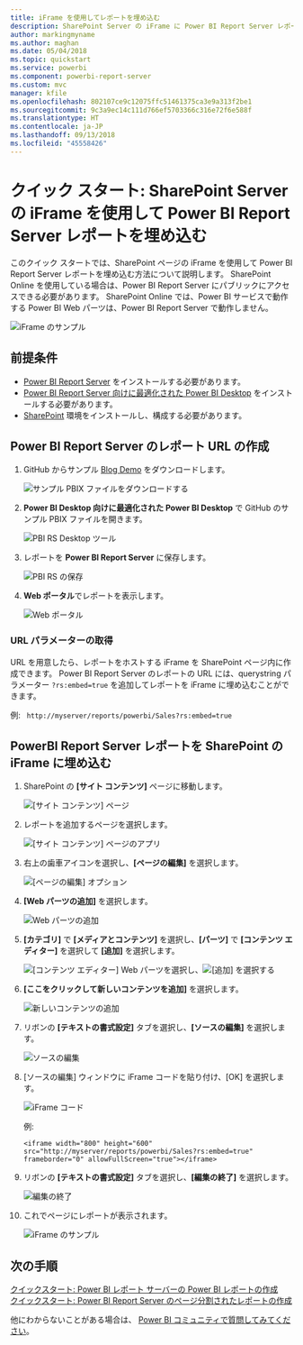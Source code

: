 ```yaml
---
title: iFrame を使用してレポートを埋め込む
description: SharePoint Server の iFrame に Power BI Report Server レポートを埋め込む
author: markingmyname
ms.author: maghan
ms.date: 05/04/2018
ms.topic: quickstart
ms.service: powerbi
ms.component: powerbi-report-server
ms.custom: mvc
manager: kfile
ms.openlocfilehash: 802107ce9c12075ffc51461375ca3e9a313f2be1
ms.sourcegitcommit: 9c3a9ec14c111d766ef5703366c316e72f6e588f
ms.translationtype: HT
ms.contentlocale: ja-JP
ms.lasthandoff: 09/13/2018
ms.locfileid: "45558426"
---
```

# <a name="quickstart-embed-a-power-bi-report-server-report-using-an-iframe-in-sharepoint-server"></a>クイック スタート: SharePoint Server の iFrame を使用して Power BI Report Server レポートを埋め込む

このクイック スタートでは、SharePoint ページの iFrame を使用して Power BI Report Server レポートを埋め込む方法について説明します。 SharePoint Online を使用している場合は、Power BI Report Server にパブリックにアクセスできる必要があります。 SharePoint Online では、Power BI サービスで動作する Power BI Web パーツは、Power BI Report Server で動作しません。 

![iFrame のサンプル](media/quickstart-embed/quickstart_embed_01.png)
## <a name="prerequisites"></a>前提条件
* [Power BI Report Server](https://powerbi.microsoft.com/en-us/report-server/) をインストールする必要があります。
* [Power BI Report Server 向けに最適化された Power BI Desktop](install-powerbi-desktop.md) をインストールする必要があります。
* [SharePoint](https://docs.microsoft.com/sharepoint/install/install) 環境をインストールし、構成する必要があります。

## <a name="creating-the-power-bi-report-server-report-url"></a>Power BI Report Server のレポート URL の作成

1. GitHub からサンプル [Blog Demo](https://github.com/Microsoft/powerbi-desktop-samples) をダウンロードします。

    ![サンプル PBIX ファイルをダウンロードする](media/quickstart-embed/quickstart_embed_14.png)

2. **Power BI Desktop 向けに最適化された Power BI Desktop** で GitHub のサンプル PBIX ファイルを開きます。

    ![PBI RS Desktop ツール](media/quickstart-embed/quickstart_embed_02.png)

3. レポートを **Power BI Report Server** に保存します。 

    ![PBI RS の保存](media/quickstart-embed/quickstart_embed_03.png)

4. **Web ポータル**でレポートを表示します。

    ![Web ポータル](media/quickstart-embed/quickstart_embed_04.png)

### <a name="capturing-the-url-parameter"></a>URL パラメーターの取得

URL を用意したら、レポートをホストする iFrame を SharePoint ページ内に作成できます。 Power BI Report Server のレポートの URL には、querystring パラメーター `?rs:embed=true` を追加してレポートを iFrame に埋め込むことができます。 

   例:
    ``` 
    http://myserver/reports/powerbi/Sales?rs:embed=true
    ```
## <a name="embedding-a-power-bi-report-server-report-in-a-sharepoint-iframe"></a>PowerBI Report Server レポートを SharePoint の iFrame に埋め込む

1. SharePoint の **[サイト コンテンツ]** ページに移動します。

    ![[サイト コンテンツ] ページ](media/quickstart-embed/quickstart_embed_05.png)

2. レポートを追加するページを選択します。

    ![[サイト コンテンツ] ページのアプリ](media/quickstart-embed/quickstart_embed_06.png)

3. 右上の歯車アイコンを選択し、**[ページの編集]** を選択します。

    ![[ページの編集] オプション](media/quickstart-embed/quickstart_embed_07.png)

4. **[Web パーツの追加]** を選択します。

    ![Web パーツの追加](media/quickstart-embed/quickstart_embed_08.png)

5. **[カテゴリ]** で **[メディアとコンテンツ]** を選択し、**[パーツ]** で **[コンテンツ エディター]** を選択して **[追加]** を選択します。

    ![[コンテンツ エディター] Web パーツを選択し](media/quickstart-embed/quickstart_embed_09.png)、![[追加] を選択する](media/quickstart-embed/quickstart_embed_091.png)

6. **[ここをクリックして新しいコンテンツを追加]** を選択します。

    ![新しいコンテンツの追加](media/quickstart-embed/quickstart_embed_10.png)

7. リボンの **[テキストの書式設定]** タブを選択し、**[ソースの編集]** を選択します。

     ![ソースの編集](media/quickstart-embed/quickstart_embed_11.png)

8. [ソースの編集] ウィンドウに iFrame コードを貼り付け、[OK] を選択します。

    ![iFrame コード](media/quickstart-embed/quickstart_embed_12.png)

     例:
     ```
     <iframe width="800" height="600" src="http://myserver/reports/powerbi/Sales?rs:embed=true" frameborder="0" allowFullScreen="true"></iframe>
     ```

9. リボンの **[テキストの書式設定]** タブを選択し、**[編集の終了]** を選択します。

    ![編集の終了](media/quickstart-embed/quickstart_embed_13.png)

10. これでページにレポートが表示されます。

    ![iFrame のサンプル](media/quickstart-embed/quickstart_embed_01.png)

## <a name="next-steps"></a>次の手順

[クイックスタート: Power BI レポート サーバーの Power BI レポートの作成](quickstart-create-powerbi-report.md)  
[クイックスタート: Power BI Report Server のページ分割されたレポートの作成](quickstart-create-paginated-report.md)  

他にわからないことがある場合は、 [Power BI コミュニティで質問してみてください](https://community.powerbi.com/)。 